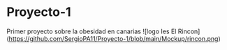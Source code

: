 # Proyecto-1
Primer proyecto sobre la obesidad en canarias
![logo Ies El Rincon]
(https://github.com/SergioPA11/Proyecto-1/blob/main/Mockup/rincon.png)
